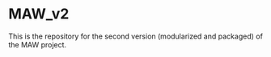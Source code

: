 # MAW_v2

This is the repository for the second version (modularized and packaged) of the
MAW project.
